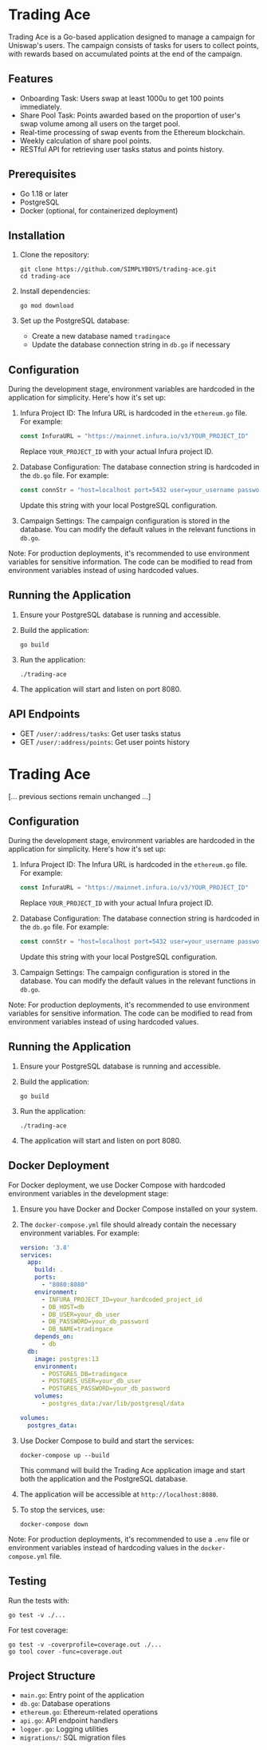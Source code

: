 # Trading Ace

Trading Ace is a Go-based application designed to manage a campaign for Uniswap's users. The campaign consists of tasks for users to collect points, with rewards based on accumulated points at the end of the campaign.

## Features

- Onboarding Task: Users swap at least 1000u to get 100 points immediately.
- Share Pool Task: Points awarded based on the proportion of user's swap volume among all users on the target pool.
- Real-time processing of swap events from the Ethereum blockchain.
- Weekly calculation of share pool points.
- RESTful API for retrieving user tasks status and points history.

## Prerequisites

- Go 1.18 or later
- PostgreSQL
- Docker (optional, for containerized deployment)

## Installation

1. Clone the repository:
   ```
   git clone https://github.com/SIMPLYBOYS/trading-ace.git
   cd trading-ace
   ```

2. Install dependencies:
   ```
   go mod download
   ```

3. Set up the PostgreSQL database:
   - Create a new database named `tradingace`
   - Update the database connection string in `db.go` if necessary

## Configuration

During the development stage, environment variables are hardcoded in the application for simplicity. Here's how it's set up:

1. Infura Project ID: The Infura URL is hardcoded in the `ethereum.go` file. For example:
   ```go
   const InfuraURL = "https://mainnet.infura.io/v3/YOUR_PROJECT_ID"
   ```
   Replace `YOUR_PROJECT_ID` with your actual Infura project ID.

2. Database Configuration: The database connection string is hardcoded in the `db.go` file. For example:
   ```go
   const connStr = "host=localhost port=5432 user=your_username password=your_password dbname=tradingace sslmode=disable"
   ```
   Update this string with your local PostgreSQL configuration.

3. Campaign Settings: The campaign configuration is stored in the database. You can modify the default values in the relevant functions in `db.go`.

Note: For production deployments, it's recommended to use environment variables for sensitive information. The code can be modified to read from environment variables instead of using hardcoded values.

## Running the Application

1. Ensure your PostgreSQL database is running and accessible.

2. Build the application:
   ```
   go build
   ```

3. Run the application:
   ```
   ./trading-ace
   ```

4. The application will start and listen on port 8080.

## API Endpoints

- GET `/user/:address/tasks`: Get user tasks status
- GET `/user/:address/points`: Get user points history

# Trading Ace

[... previous sections remain unchanged ...]

## Configuration

During the development stage, environment variables are hardcoded in the application for simplicity. Here's how it's set up:

1. Infura Project ID: The Infura URL is hardcoded in the `ethereum.go` file. For example:
   ```go
   const InfuraURL = "https://mainnet.infura.io/v3/YOUR_PROJECT_ID"
   ```
   Replace `YOUR_PROJECT_ID` with your actual Infura project ID.

2. Database Configuration: The database connection string is hardcoded in the `db.go` file. For example:
   ```go
   const connStr = "host=localhost port=5432 user=your_username password=your_password dbname=tradingace sslmode=disable"
   ```
   Update this string with your local PostgreSQL configuration.

3. Campaign Settings: The campaign configuration is stored in the database. You can modify the default values in the relevant functions in `db.go`.

Note: For production deployments, it's recommended to use environment variables for sensitive information. The code can be modified to read from environment variables instead of using hardcoded values.

## Running the Application

1. Ensure your PostgreSQL database is running and accessible.

2. Build the application:
   ```
   go build
   ```

3. Run the application:
   ```
   ./trading-ace
   ```

4. The application will start and listen on port 8080.

## Docker Deployment

For Docker deployment, we use Docker Compose with hardcoded environment variables in the development stage:

1. Ensure you have Docker and Docker Compose installed on your system.

2. The `docker-compose.yml` file should already contain the necessary environment variables. For example:
   ```yaml
   version: '3.8'
   services:
     app:
       build: .
       ports:
         - "8080:8080"
       environment:
         - INFURA_PROJECT_ID=your_hardcoded_project_id
         - DB_HOST=db
         - DB_USER=your_db_user
         - DB_PASSWORD=your_db_password
         - DB_NAME=tradingace
       depends_on:
         - db
     db:
       image: postgres:13
       environment:
         - POSTGRES_DB=tradingace
         - POSTGRES_USER=your_db_user
         - POSTGRES_PASSWORD=your_db_password
       volumes:
         - postgres_data:/var/lib/postgresql/data

   volumes:
     postgres_data:
   ```

3. Use Docker Compose to build and start the services:
   ```
   docker-compose up --build
   ```

   This command will build the Trading Ace application image and start both the application and the PostgreSQL database.

4. The application will be accessible at `http://localhost:8080`.

5. To stop the services, use:
   ```
   docker-compose down
   ```

Note: For production deployments, it's recommended to use a `.env` file or environment variables instead of hardcoding values in the `docker-compose.yml` file.

## Testing

Run the tests with:

```
go test -v ./...
```

For test coverage:

```
go test -v -coverprofile=coverage.out ./...
go tool cover -func=coverage.out
```

## Project Structure

- `main.go`: Entry point of the application
- `db.go`: Database operations
- `ethereum.go`: Ethereum-related operations
- `api.go`: API endpoint handlers
- `logger.go`: Logging utilities
- `migrations/`: SQL migration files